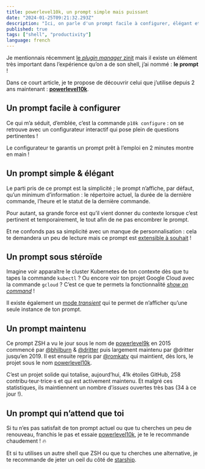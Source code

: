 ```yaml
---
title: powerlevel10k, un prompt simple mais puissant
date: "2024-01-25T09:21:32.293Z"
description: "Ici, on parle d'un prompt facile à configurer, élégant et personnalisable."
published: true
tags: ["shell", "productivity"]
language: french
---
```


Je mentionnais récemment [le *plugin manager* zinit](../un-shell-zsh-performant-beau-et-pratique-avec-zinit/) mais il existe un élément très important dans l’expérience qu’on a de son shell, j’ai nommé : **le prompt** !

Dans ce court article, je te propose de découvrir celui que j’utilise depuis 2 ans maintenant : **[powerlevel10k](https://github.com/romkatv/powerlevel10k)**.

## Un prompt facile à configurer

Ce qui m’a séduit, d’emblée, c’est la commande `p10k configure` : on se retrouve avec un configurateur interactif qui pose plein de questions pertinentes !

Le configurateur te garantis un prompt prêt à l’emploi en 2 minutes montre en main !

## Un prompt simple & élégant

Le parti pris de ce prompt est la simplicité ; le prompt n’affiche, par défaut, qu’un minimum d’information : le répertoire actuel, la durée de la dernière commande, l’heure et le statut de la dernière commande.

Pour autant, sa grande force est qu’il vient donner du contexte lorsque c’est pertinent et temporairement, le tout afin de ne pas encombrer le prompt.

Et ne confonds pas sa simplicité avec un manque de personnalisation : cela te demandera un peu de lecture mais ce prompt est [extensible à souhait](https://github.com/romkatv/powerlevel10k?tab=readme-ov-file#extremely-customizable) !

## Un prompt sous stéroïde

Imagine voir apparaître le cluster Kubernetes de ton contexte dès que tu tapes la commande `kubectl` ? Ou encore voir ton projet Google Cloud avec la commande `gcloud` ? C’est ce que te permets la fonctionnalité [*show on command*](https://github.com/romkatv/powerlevel10k#show-on-command) !

Il existe également un [mode *transient*](https://github.com/romkatv/powerlevel10k#transient-prompt) qui te permet de n’afficher qu’une seule instance de ton prompt.

## Un prompt maintenu

Ce prompt ZSH a vu le jour sous le nom de [powerlevel9k](https://github.com/Powerlevel9k/powerlevel9k) en 2015 commencé par [@bhilburn](https://github.com/bhilburn) & [@dritter](https://github.com/dritter) puis largement maintenu par @dritter jusqu’en 2019. Il est ensuite repris par [@romkatv](https://github.com/romkatv) qui maintient, dès lors, le projet sous le nom  [powerlevel10k](https://github.com/romkatv/powerlevel10k).

C’est un projet solide qui totalise, aujourd’hui, 41k étoiles GitHub, 258 contribu⋅teur⋅trice⋅s et qui est activement maintenu. Et malgré ces statistiques, ils maintiennent un nombre d’*issues* ouvertes très bas (34 à ce jour !).

## Un prompt qui n’attend que toi

Si tu n’es pas satisfait de ton prompt actuel ou que tu cherches un peu de renouveau, franchis le pas et essaie [powerlevel10k](https://github.com/romkatv/powerlevel10k?tab=readme-ov-file#extremely-customizable), je te le recommande chaudement ! 🔥

Et si tu utilises un autre shell que ZSH ou que tu cherches une alternative, je te recommande de jeter un oeil du côté de [starship](https://github.com/starship/starship).
